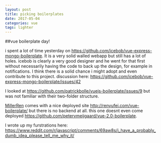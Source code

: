 ```yaml
---
layout: post
title: picking boilerplates
date: 2017-05-04
categories: vue
tags: lighter
---
```


##vue boilerplate day!

i spent a lot of time yesterday on <https://github.com/icebob/vue-express-mongo-boilerplate>. It is a very solid walled webapp but still has a lot of holes. icebob is clearly a very good designer and he went for that first without necessarily having the code to back up the design, for example in notifications. I think there is a solid chance i might adopt and even contribute to this project. discussion here: <https://github.com/icebob/vue-express-mongo-boilerplate/issues/42>

I looked at <https://github.com/patrickbolle/vuejs-boilerplate/issues/9> but was not familiar with their two-folder structure.

[MillerRen](https://github.com/MillerRen/vue-boilerplate) comes with a nice deployed site <http://renyufei.com/vue-boilerplate/> but there is no backend at all. this one doesnt even come deployed <https://github.com/petervmeijgaard/vue-2.0-boilerplate>.

I wrote up my furstrations here: <https://www.reddit.com/r/javascript/comments/69aw8s/i_have_a_probably_dumb_idea_please_tell_me_why_it/>
